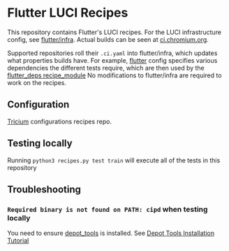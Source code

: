 # Flutter LUCI Recipes

This repository contains Flutter's LUCI recipes. For the LUCI infrastructure
config, see [flutter/infra](https://flutter.googlesource.com/infra). Actual
builds can be seen at [ci.chromium.org](https://ci.chromium.org/p/flutter).

Supported repositories roll their `.ci.yaml` into flutter/infra, which updates
what properties builds have. For example, [flutter](https://github.com/flutter/flutter/blob/master/.ci.yaml)
config specifies various dependencies the different tests require, which are
then used by the [flutter_deps
recipe_module](https://cs.opensource.google/flutter/recipes/+/master:recipe_modules/flutter_deps/api.py)
No modifications to flutter/infra are required to work on the recipes.

## Configuration

[Tricium](https://chromium.googlesource.com/infra/infra/+/master/go/src/infra/tricium/README.md) configurations recipes repo.

## Testing locally

Running `python3 recipes.py test train` will execute all of the tests in this repository

## Troubleshooting
### `Required binary is not found on PATH: cipd` when testing locally
You need to ensure [depot_tools](https://chromium.googlesource.com/chromium/tools/depot_tools.git) is installed. See [Depot Tools Installation Tutorial](https://commondatastorage.googleapis.com/chrome-infra-docs/flat/depot_tools/docs/html/depot_tools_tutorial.html#_setting_up)
